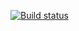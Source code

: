 [![Build status](https://ci.appveyor.com/api/projects/status/xskm09q3g8rxew3j?svg=true)](https://ci.appveyor.com/project/JulietteT/apic-p2wfj)
